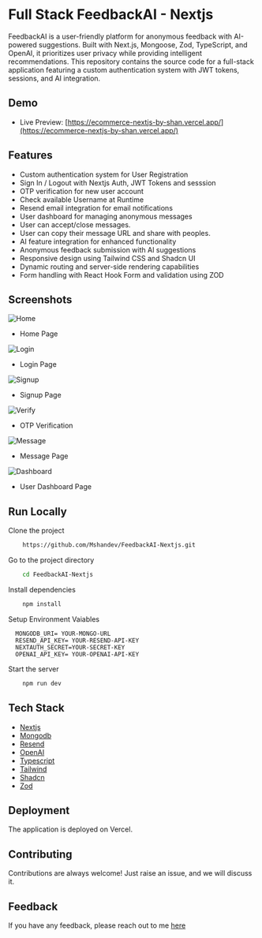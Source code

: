 # Full Stack FeedbackAI - Nextjs

FeedbackAI is a user-friendly platform for anonymous feedback with AI-powered suggestions. Built with Next.js, Mongoose, Zod, TypeScript, and OpenAI, it prioritizes user privacy while providing intelligent recommendations. This repository contains the source code for a full-stack application featuring a custom authentication system with JWT tokens, sessions, and AI integration.

## Demo

- Live Preview: [https://ecommerce-nextjs-by-shan.vercel.app/](https://ecommerce-nextjs-by-shan.vercel.app/)

## Features

- Custom authentication system for User Registration
- Sign In / Logout with Nextjs Auth, JWT Tokens and sesssion
- OTP verification for new user account
- Check available Username at Runtime
- Resend email integration for email notifications
- User dashboard for managing anonymous messages
- User can accept/close messages.
- User can copy their message URL and share with peoples.
- AI feature integration for enhanced functionality
- Anonymous feedback submission with AI suggestions
- Responsive design using Tailwind CSS and Shadcn UI
- Dynamic routing and server-side rendering capabilities
- Form handling with React Hook Form and validation using ZOD

## Screenshots

![Home](https://i.ibb.co/vjSZFWg/feedback-AI-1.png)
- Home Page

![Login](https://i.ibb.co/kxMV97j/feedback-AI-6.png)
- Login Page

![Signup](https://i.ibb.co/sWP5cDn/feedback-AI-7.png)
- Signup Page

![Verify](https://i.ibb.co/q5nD40b/feedback-AI-6.png)
- OTP Verification

![Message](https://i.ibb.co/fdqxJPF/feedback-AI-4.png)
- Message Page

![Dashboard](https://i.ibb.co/FHD4mQr/feedback-AI-5.png)
- User Dashboard Page
  
## Run Locally

Clone the project

```bash
    https://github.com/Mshandev/FeedbackAI-Nextjs.git
```
Go to the project directory

```bash
    cd FeedbackAI-Nextjs
```
Install dependencies

```bash
    npm install
```

Setup Environment Vaiables

```Make .env file in "root" folder and store environment Variables
  MONGODB_URI= YOUR-MONGO-URL
  RESEND_API_KEY= YOUR-RESEND-API-KEY
  NEXTAUTH_SECRET=YOUR-SECRET-KEY
  OPENAI_API_KEY= YOUR-OPENAI-API-KEY
 ```

Start the server

```bash
    npm run dev
```

## Tech Stack
* [Nextjs](https://nextjs.org/)
* [Mongodb](https://www.mongodb.com/)
* [Resend](https://resend.com/)
* [OpenAI](https://openai.com/)
* [Typescript](https://www.typescriptlang.org/)
* [Tailwind](https://tailwindcss.com/)
* [Shadcn](https://ui.shadcn.com/)
* [Zod](https://zod.dev/)

## Deployment

The application is deployed on Vercel.

## Contributing

Contributions are always welcome!
Just raise an issue, and we will discuss it.

## Feedback

If you have any feedback, please reach out to me [here](https://www.linkedin.com/in/muhammad-shan-full-stack-developer/)
